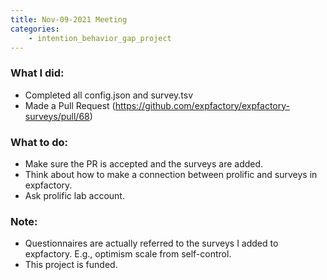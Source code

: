 ```yaml
---
title: Nov-09-2021 Meeting
categories:
    - intention_behavior_gap_project
---
```


### What I did: 
- Completed all config.json and survey.tsv
- Made a Pull Request (https://github.com/expfactory/expfactory-surveys/pull/68)

### What to do:
- Make sure the PR is accepted and the surveys are added.
- Think about how to make a connection between prolific and surveys in expfactory.
- Ask prolific lab account.

### Note:
- Questionnaires are actually referred to the surveys I added to expfactory. E.g., optimism scale from self-control.
- This project is funded.
